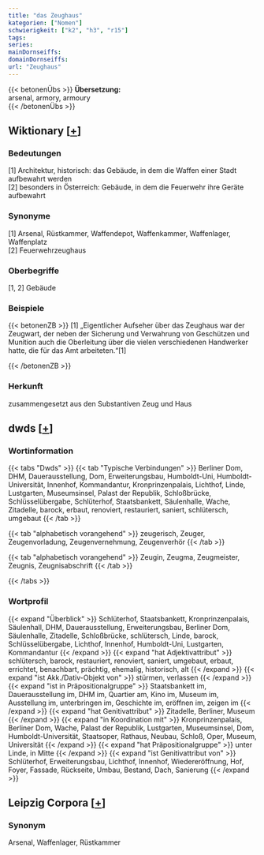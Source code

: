 ```yaml
---
title: "das Zeughaus"
kategorien: ["Nomen"]
schwierigkeit: ["k2", "h3", "r15"]
tags:
series:
mainDornseiffs:
domainDornseiffs:
url: "Zeughaus"
---
```


{{< betonenÜbs >}}
**Übersetzung:**  
arsenal, armory, armoury  
{{< /betonenÜbs >}}

## Wiktionary [[+](https://de.wiktionary.org/wiki/Zeughaus)]

### Bedeutungen
[1] Architektur, historisch: das Gebäude, in dem die Waffen einer Stadt aufbewahrt werden  
[2] besonders in Österreich: Gebäude, in dem die Feuerwehr ihre Geräte aufbewahrt  

### Synonyme
[1] Arsenal, Rüstkammer, Waffendepot, Waffenkammer, Waffenlager, Waffenplatz  
[2] Feuerwehrzeughaus  

### Oberbegriffe
[1, 2] Gebäude  

### Beispiele
{{< betonenZB >}}
[1] „Eigentlicher Aufseher über das Zeughaus war der Zeugwart, der neben der Sicherung und Verwahrung von Geschützen und Munition auch die Oberleitung über die vielen verschiedenen Handwerker hatte, die für das Amt arbeiteten.“[1]  

{{< /betonenZB >}}
### Herkunft
zusammengesetzt aus den Substantiven Zeug und Haus  



## dwds [[+](https://www.dwds.de/wb/Zeughaus)]

### Wortinformation
{{< tabs "Dwds" >}}
{{< tab "Typische Verbindungen" >}}
Berliner Dom, DHM, Dauerausstellung, Dom, Erweiterungsbau, Humboldt-Uni, Humboldt-Universität, Innenhof, Kommandantur, Kronprinzenpalais, Lichthof, Linde, Lustgarten, Museumsinsel, Palast der Republik, Schloßbrücke, Schlüsselübergabe, Schlüterhof, Staatsbankett, Säulenhalle, Wache, Zitadelle, barock, erbaut, renoviert, restauriert, saniert, schlütersch, umgebaut
{{< /tab >}}

{{< tab "alphabetisch vorangehend" >}}
zeugerisch, Zeuger, Zeugenvorladung, Zeugenvernehmung, Zeugenverhör
{{< /tab >}}

{{< tab "alphabetisch vorangehend" >}}
Zeugin, Zeugma, Zeugmeister, Zeugnis, Zeugnisabschrift
{{< /tab >}}

{{< /tabs >}}

### Wortprofil
{{< expand "Überblick" >}} Schlüterhof, Staatsbankett, Kronprinzenpalais, Säulenhall, DHM, Dauerausstellung, Erweiterungsbau, Berliner Dom, Säulenhalle, Zitadelle, Schloßbrücke, schlütersch, Linde, barock, Schlüsselübergabe, Lichthof, Innenhof, Humboldt-Uni, Lustgarten, Kommandantur {{< /expand >}}
{{< expand "hat Adjektivattribut" >}} schlütersch, barock, restauriert, renoviert, saniert, umgebaut, erbaut, errichtet, benachbart, prächtig, ehemalig, historisch, alt {{< /expand >}}
{{< expand "ist Akk./Dativ-Objekt von" >}} stürmen, verlassen {{< /expand >}}
{{< expand "ist in Präpositionalgruppe" >}} Staatsbankett im, Dauerausstellung im, DHM im, Quartier am, Kino im, Museum im, Ausstellung im, unterbringen im, Geschichte im, eröffnen im, zeigen im {{< /expand >}}
{{< expand "hat Genitivattribut" >}} Zitadelle, Berliner, Museum {{< /expand >}}
{{< expand "in Koordination mit" >}} Kronprinzenpalais, Berliner Dom, Wache, Palast der Republik, Lustgarten, Museumsinsel, Dom, Humboldt-Universität, Staatsoper, Rathaus, Neubau, Schloß, Oper, Museum, Universität {{< /expand >}}
{{< expand "hat Präpositionalgruppe" >}} unter Linde, in Mitte {{< /expand >}}
{{< expand "ist Genitivattribut von" >}} Schlüterhof, Erweiterungsbau, Lichthof, Innenhof, Wiedereröffnung, Hof, Foyer, Fassade, Rückseite, Umbau, Bestand, Dach, Sanierung {{< /expand >}}

## Leipzig Corpora [[+](https://corpora.uni-leipzig.de/en/res?word=Zeughaus&corpusId=deu_newscrawl-public_2018)]


### Synonym
Arsenal, Waffenlager, Rüstkammer

